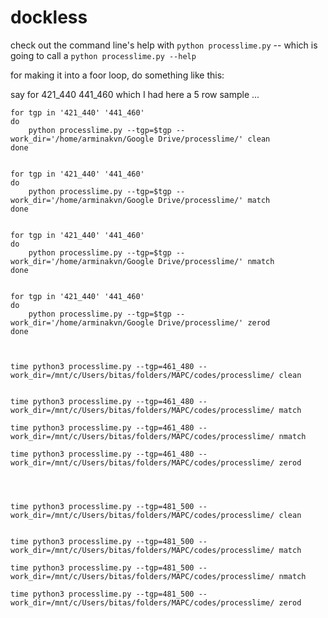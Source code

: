 # dockless






check out the command line's help with `python processlime.py` -- which is going to call a `python processlime.py --help`

for making it into a foor loop, do something like this: 


say for 421_440 441_460 which I had here a 5 row sample ...


```
for tgp in '421_440' '441_460' 
do
	python processlime.py --tgp=$tgp --work_dir='/home/arminakvn/Google Drive/processlime/' clean
done


for tgp in '421_440' '441_460' 
do
	python processlime.py --tgp=$tgp --work_dir='/home/arminakvn/Google Drive/processlime/' match
done


for tgp in '421_440' '441_460' 
do
	python processlime.py --tgp=$tgp --work_dir='/home/arminakvn/Google Drive/processlime/' nmatch
done


for tgp in '421_440' '441_460' 
do
	python processlime.py --tgp=$tgp --work_dir='/home/arminakvn/Google Drive/processlime/' zerod
done
```


```


time python3 processlime.py --tgp=461_480 --work_dir=/mnt/c/Users/bitas/folders/MAPC/codes/processlime/ clean


time python3 processlime.py --tgp=461_480 --work_dir=/mnt/c/Users/bitas/folders/MAPC/codes/processlime/ match

time python3 processlime.py --tgp=461_480 --work_dir=/mnt/c/Users/bitas/folders/MAPC/codes/processlime/ nmatch

time python3 processlime.py --tgp=461_480 --work_dir=/mnt/c/Users/bitas/folders/MAPC/codes/processlime/ zerod




time python3 processlime.py --tgp=481_500 --work_dir=/mnt/c/Users/bitas/folders/MAPC/codes/processlime/ clean


time python3 processlime.py --tgp=481_500 --work_dir=/mnt/c/Users/bitas/folders/MAPC/codes/processlime/ match

time python3 processlime.py --tgp=481_500 --work_dir=/mnt/c/Users/bitas/folders/MAPC/codes/processlime/ nmatch

time python3 processlime.py --tgp=481_500 --work_dir=/mnt/c/Users/bitas/folders/MAPC/codes/processlime/ zerod



```
